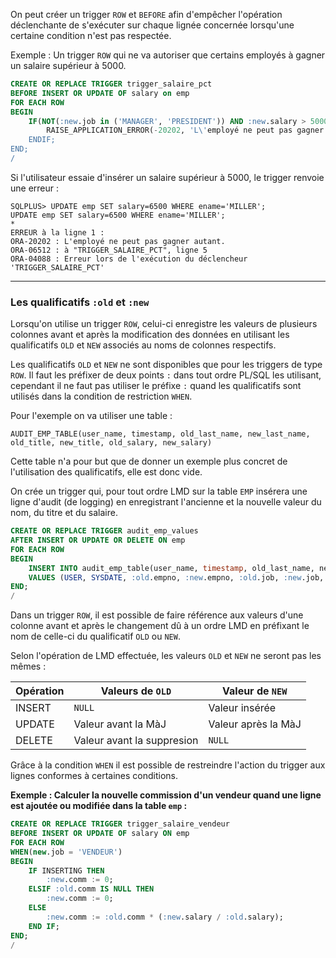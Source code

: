 On peut créer un trigger `ROW` et `BEFORE` afin d'empêcher l'opération déclenchante de s'exécuter sur chaque lignée concernée lorsqu'une certaine condition n'est pas respectée.

Exemple : Un trigger `ROW` qui ne va autoriser que certains employés à gagner un salaire supérieur à 5000.

```SQL
CREATE OR REPLACE TRIGGER trigger_salaire_pct
BEFORE INSERT OR UPDATE OF salary on emp
FOR EACH ROW
BEGIN
	IF(NOT(:new.job in ('MANAGER', 'PRESIDENT')) AND :new.salary > 5000) THEN
		RAISE_APPLICATION_ERROR(-20202, 'L\'employé ne peut pas gagner autant');
	ENDIF;
END;
/
```

Si l'utilisateur essaie d'insérer un salaire supérieur à 5000, le trigger renvoie une erreur : 

```
SQLPLUS> UPDATE emp SET salary=6500 WHERE ename='MILLER';
UPDATE emp SET salary=6500 WHERE ename='MILLER';
*
ERREUR à la ligne 1 : 
ORA-20202 : L'employé ne peut pas gagner autant.
ORA-06512 : à "TRIGGER_SALAIRE_PCT", ligne 5
ORA-04088 : Erreur lors de l'exécution du déclencheur 'TRIGGER_SALAIRE_PCT'
```

---

### Les qualificatifs `:old` et `:new`

Lorsqu'on utilise un trigger `ROW`, celui-ci enregistre les valeurs de plusieurs colonnes avant et après la modification des données en utilisant les qualificatifs `OLD` et `NEW` associés au noms de colonnes respectifs.

Les qualificatifs `OLD` et `NEW` ne sont disponibles que pour les triggers de type `ROW`.
Il faut les préfixer de deux points `:` dans tout ordre PL/SQL les utilisant, cependant il ne faut pas utiliser le préfixe `:` quand les qualificatifs sont utilisés dans la condition de restriction `WHEN`.

Pour l'exemple on va utiliser une table : 

```
AUDIT_EMP_TABLE(user_name, timestamp, old_last_name, new_last_name, old_title, new_title, old_salary, new_salary)
```

Cette table n'a pour but que de donner un exemple plus concret de l'utilisation des qualificatifs, elle est donc vide.

On crée un trigger qui, pour tout ordre LMD sur la table `EMP` insérera une ligne d'audit (de logging) en enregistrant l'ancienne et la nouvelle valeur du nom, du titre et du salaire.

```SQL
CREATE OR REPLACE TRIGGER audit_emp_values
AFTER INSERT OR UPDATE OR DELETE ON emp
FOR EACH ROW
BEGIN
	INSERT INTO audit_emp_table(user_name, timestamp, old_last_name, new_last_name, old_title, new_title, old_salary, new_salary)
	VALUES (USER, SYSDATE, :old.empno, :new.empno, :old.job, :new.job, :old.salary, :new.salary);
END;
/
```

Dans un trigger `ROW`, il est possible de faire référence aux valeurs d'une colonne avant et après le changement dû à un ordre LMD en préfixant le nom de celle-ci du qualificatif `OLD` ou `NEW`.

Selon l'opération de LMD effectuée, les valeurs `OLD` et `NEW` ne seront pas les mêmes : 

| Opération | Valeurs de `OLD`           | Valeur de `NEW`     |
| --------- | -------------------------- | ------------------- |
| INSERT    | `NULL`                       | Valeur insérée      |
| UPDATE    | Valeur avant la MàJ        | Valeur après la MàJ |
| DELETE    | Valeur avant la suppresion | `NULL`                |

Grâce à la condition `WHEN` il est possible de restreindre l'action du trigger aux lignes conformes à certaines conditions.

**Exemple : Calculer la nouvelle commission d'un vendeur quand une ligne est ajoutée ou modifiée dans la table `emp` :**

```SQL
CREATE OR REPLACE TRIGGER trigger_salaire_vendeur
BEFORE INSERT OR UPDATE OF salary ON emp
FOR EACH ROW
WHEN(new.job = 'VENDEUR')
BEGIN
	IF INSERTING THEN
		:new.comm := 0;
	ELSIF :old.comm IS NULL THEN
		:new.comm := 0;
	ELSE
		:new.comm := :old.comm * (:new.salary / :old.salary);
	END IF;
END;
/
```


